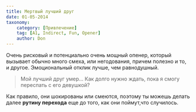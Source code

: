 ```yaml
---
title: Мертвый лучший друг
date: 01-05-2014
taxonomy:
    category: [Привлечение]
    tag: [A1, Indirect, Fun, Opener]
    author: Don
---
```


Очень рисковый и потенциально очень мощный опенер, который вызывает обычно много смеха, или негодования, причем полезно и то, и другое. Эмоциональный отклик лучше, чем равнодушный. 

> Мой лучший друг умер... Как долго нужно ждать, пока я смогу переспать с его девушкой?

Как правило, они шокированы или смеются, поэтому ты можешь делать далее **рутину перехода** еще до того, как они поймут,что случилось.